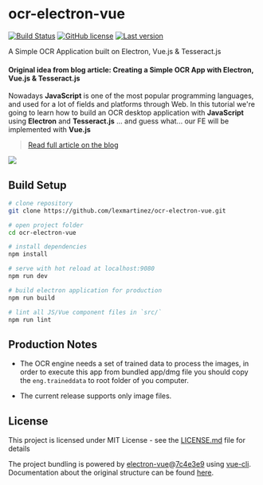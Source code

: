 # ocr-electron-vue

[![Build Status](https://img.shields.io/travis/lexmartinez/ocr-electron-vue/master.svg?style=for-the-badge)](https://travis-ci.org/lexmartinez/ocr-electron-vue)
[![GitHub license](https://img.shields.io/github/license/lexmartinez/ocr-electron-vue.svg?style=for-the-badge)](https://github.com/lexmartinez/ocr-electron-vue/blob/master/LICENSE.md)
[![Last version](https://img.shields.io/badge/version-v1.0.0-blue.svg?style=for-the-badge)](https://github.com/lexmartinez/ocr-electron-vue/blob/master/CHANGELOG.md)
<br/>

A Simple OCR Application built on Electron, Vue.js & Tesseract.js

#### Original idea from blog article: Creating a Simple OCR App with Electron, Vue.js & Tesseract.js 

Nowadays **JavaScript** is one of the most popular programming languages, and used for a lot of fields and platforms through Web. In this tutorial we're going to learn how to build an OCR desktop application with **JavaScript** using **Electron** and **Tesseract.js** ... and guess what... our FE will be implemented with **Vue.js**

> [Read full article on the blog](https://lexmartinez.com/read/create-simple-ocr-electron-vue-tesseract)

![](https://github.com/lexmartinez/ocr-electron-vue/raw/master/screenshots/demo.gif)

## Build Setup

``` bash
# clone repository
git clone https://github.com/lexmartinez/ocr-electron-vue.git

# open project folder
cd ocr-electron-vue

# install dependencies
npm install

# serve with hot reload at localhost:9080
npm run dev

# build electron application for production
npm run build

# lint all JS/Vue component files in `src/`
npm run lint
```

## Production Notes

- The OCR engine needs a set of trained data to process the images, in order to execute this app from bundled app/dmg file you should copy the `eng.traineddata` to root folder of you computer.

- The current release supports only image files.

## License

This project is licensed under MIT License - see the [LICENSE.md](https://github.com/lexmartinez/ocr-electron-vue/blob/master/LICENSE.md) file for details

The project bundling is powered by [electron-vue](https://github.com/SimulatedGREG/electron-vue)@[7c4e3e9](https://github.com/SimulatedGREG/electron-vue/tree/7c4e3e90a772bd4c27d2dd4790f61f09bae0fcef) using [vue-cli](https://github.com/vuejs/vue-cli). Documentation about the original structure can be found [here](https://simulatedgreg.gitbooks.io/electron-vue/content/index.html).
